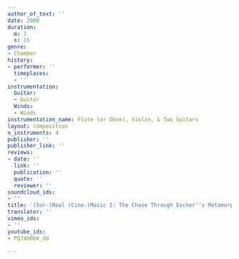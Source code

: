```yaml
---
author_of_text: ''
date: 2000
duration:
  m: 7
  s: 15
genre:
- Chamber
history:
- performer: ''
  timeplaces:
  - ''
instrumentation:
  Guitar:
  - Guitar
  Winds:
  - Winds
instrumentation_name: Flute (or Oboe), Violin, & Two Guitars
layout: composition
n_instruments: 4
publisher: ''
publisher_link: ''
reviews:
- date: ''
  link: ''
  publication: ''
  quote: ''
  reviewer: ''
soundcloud_ids:
- ''
title: '(Sur-)Real (Cine-)Music I: The Chase Through Escher''s Metamorphosen'
translator: ''
vimeo_ids:
- ''
youtube_ids:
- PQ74b0bk_dU

---
```

